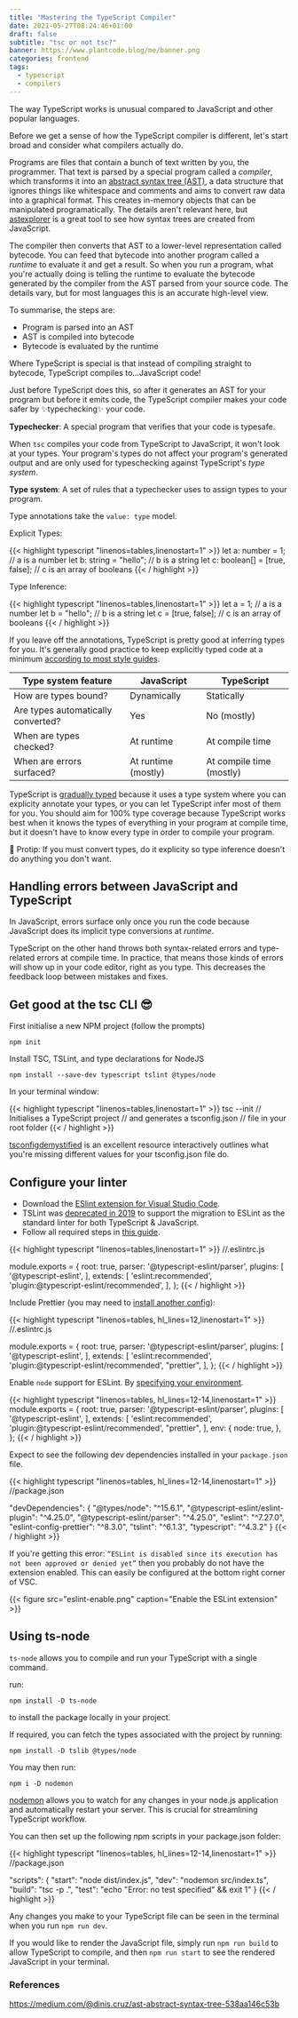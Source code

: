 ```yaml
---
title: "Mastering the TypeScript Compiler"
date: 2021-05-27T08:24:46+01:00
draft: false
subtitle: "tsc or not tsc?"
banner: https://www.plantcode.blog/me/banner.png
categories: frontend
tags:
  - typescript
  - compilers
---
```


The way TypeScript works is unusual compared to JavaScript and other popular languages.

Before we get a sense of how the TypeScript compiler is different, let's start broad and consider what compilers actually do.

Programs are files that contain a bunch of text written by you, the programmer. That text is parsed by a special program called a _compiler_, which transforms it into an [abstract syntax tree (AST)](https://www.twilio.com/blog/abstract-syntax-trees), a data structure that ignores things like whitespace and comments and aims to convert raw data into a graphical format. This creates in-memory objects that can be manipulated programatically. The details aren't relevant here, but [astexplorer](https://astexplorer.net/) is a great tool to see how syntax trees are created from JavaScript.

The compiler then converts that AST to a lower-level representation called bytecode. You can feed that bytecode into another program called a _runtime_ to evaluate it and get a result. So when you run a program, what you're actually doing is telling the runtime to evaluate the bytecode generated by the compiler from the AST parsed from your source code. The details vary, but for most languages this is an accurate high-level view.

To summarise, the steps are:

- Program is parsed into an AST
- AST is compiled into bytecode
- Bytecode is evaluated by the runtime

Where TypeScript is special is that instead of compiling straight to bytecode, TypeScript compiles to...JavaScript code!

Just before TypeScript does this, so after it generates an AST for your program but before it emits code, the TypeScript compiler makes your code safer by ✨typechecking✨ your code.

**Typechecker**: A special program that verifies that your code is typesafe.

When `tsc` compiles your code from TypeScript to JavaScript, it won't look at your types. Your program's types do not affect your program's generated output and are only used for typeschecking against TypeScript's _type system_.

**Type system**: A set of rules that a typechecker uses to assign types to your program.

Type annotations take the `value: type` model.

Explicit Types:

{{< highlight typescript "linenos=tables,linenostart=1" >}}
let a: number = 1;
// a is a number
let b: string = "hello";
// b is a string
let c: boolean[] = [true, false];
// c is an array of booleans
{{< / highlight >}}

Type Inference:

{{< highlight typescript "linenos=tables,linenostart=1" >}}
let a = 1;
// a is a number
let b = "hello";
// b is a string
let c = [true, false];
// c is an array of booleans
{{< / highlight >}}

If you leave off the annotations, TypeScript is pretty good at inferring types for you. It's generally good practice to keep explicitly typed code at a minimum [according to most style guides](https://google.github.io/styleguide/tsguide.html#type-and-non-nullability-assertions).

| Type system feature                | JavaScript          | TypeScript               |
| ---------------------------------- | ------------------- | ------------------------ |
| How are types bound?               | Dynamically         | Statically               |
| Are types automatically converted? | Yes                 | No (mostly)              |
| When are types checked?            | At runtime          | At compile time          |
| When are errors surfaced?          | At runtime (mostly) | At compile time (mostly) |

TypeScript is [gradually typed](https://wphomes.soic.indiana.edu/jsiek/what-is-gradual-typing/) because it uses a type system where you can explicity annotate your types, or you can let TypeScript infer most of them for you. You should aim for 100% type coverage because TypeScript works best when it knows the types of everything in your program at compile time, but it doesn't have to know every type in order to compile your program.

🧠 Protip: If you must convert types, do it explicity so type inference doesn't do anything you don't want.

## Handling errors between JavaScript and TypeScript

In JavaScript, errors surface only once you run the code because JavaScript does its implicit type conversions at _runtime_.

TypeScript on the other hand throws both syntax-related errors and type-related errors at compile time. In practice, that means those kinds of errors will show up in your code editor, right as you type. This decreases the feedback loop between mistakes and fixes.

## Get good at the tsc CLI 😎

First initialise a new NPM project (follow the prompts)

`npm init`

Install TSC, TSLint, and type declarations for NodeJS

`npm install --save-dev typescript tslint @types/node`

In your terminal window:

{{< highlight typescript "linenos=tables,linenostart=1" >}}
tsc --init
// Initialises a TypeScript project
// and generates a tsconfig.json
// file in your root folder
{{< / highlight >}}

[tsconfigdemystified](https://generator.tsconfigdemystified.com/) is an excellent resource interactively outlines what you're missing different values for your tsconfig.json file do.

## Configure your linter

- Download the [ESlint extension for Visual Studio Code](https://marketplace.visualstudio.com/items?itemName=dbaeumer.vscode-eslint).
- TSLint was [deprecated in 2019](https://github.com/palantir/tslint/issues/4534) to support the migration to ESLint as the standard linter for both TypeScript & JavaScript.
- Follow all required steps in [this guide](https://github.com/typescript-eslint/typescript-eslint/blob/master/docs/getting-started/linting/README.md).

{{< highlight typescript "linenos=tables,linenostart=1" >}}
//.eslintrc.js

module.exports = {
root: true,
parser: '@typescript-eslint/parser',
plugins: [
'@typescript-eslint',
],
extends: [
'eslint:recommended',
'plugin:@typescript-eslint/recommended',
],
};
{{< / highlight >}}

Include Prettier (you may need to [install another config](https://github.com/typescript-eslint/typescript-eslint/blob/master/docs/getting-started/linting/README.md#usage-with-prettier)):

{{< highlight typescript "linenos=tables, hl_lines=12,linenostart=1" >}}
//.eslintrc.js

module.exports = {
root: true,
parser: '@typescript-eslint/parser',
plugins: [
'@typescript-eslint',
],
extends: [
'eslint:recommended',
'plugin:@typescript-eslint/recommended',
"prettier",
],
};
{{< / highlight >}}

Enable `node` support for ESLint. By [specifying your environment](https://eslint.org/docs/user-guide/configuring/language-options#using-configuration-files).

{{< highlight typescript "linenos=tables, hl_lines=12-14,linenostart=1" >}}
module.exports = {
root: true,
parser: '@typescript-eslint/parser',
plugins: [
'@typescript-eslint',
],
extends: [
'eslint:recommended',
'plugin:@typescript-eslint/recommended',
"prettier",
],
env: {
node: true,
},
};
{{< / highlight >}}

Expect to see the following dev dependencies installed in your `package.json` file.

{{< highlight typescript "linenos=tables, hl_lines=12-14,linenostart=1" >}}
//package.json

"devDependencies": {
"@types/node": "^15.6.1",
"@typescript-eslint/eslint-plugin": "^4.25.0",
"@typescript-eslint/parser": "^4.25.0",
"eslint": "^7.27.0",
"eslint-config-prettier": "^8.3.0",
"tslint": "^6.1.3",
"typescript": "^4.3.2"
}
{{< / highlight >}}

If you're getting this error: `“ESLint is disabled since its execution has not been approved or denied yet”` then you probably do not have the extension enabled. This can easily be configured at the bottom right corner of VSC.

{{< figure src="eslint-enable.png" caption="Enable the ESLint extension" >}}

## Using ts-node

`ts-node` allows you to compile and run your TypeScript with a single command.

run:

`npm install -D ts-node`

to install the package locally in your project.

If required, you can fetch the types associated with the project by running:

`npm install -D tslib @types/node`

You may then run:

`npm i -D nodemon`

[nodemon](https://github.com/remy/nodemon) allows you to watch for any changes in your node.js application and automatically restart your server. This is crucial for streamlining TypeScript workflow.

You can then set up the following npm scripts in your package.json folder:

{{< highlight typescript "linenos=tables, hl_lines=12-14,linenostart=1" >}}
//package.json

"scripts": {
"start": "node dist/index.js",
"dev": "nodemon src/index.ts",
"build": "tsc -p .",
"test": "echo \"Error: no test specified\" && exit 1"
}
{{< / highlight >}}

Any changes you make to your TypeScript file can be seen in the terminal when you run `npm run dev`.

If you would like to render the JavaScript file, simply run `npm run build` to allow TypeScript to compile, and then `npm run start` to see the rendered JavaScript in your terminal.

### References

https://medium.com/@dinis.cruz/ast-abstract-syntax-tree-538aa146c53b
